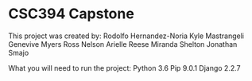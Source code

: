 # CSC394 Capstone

This project was created by:
Rodolfo Hernandez-Noria
Kyle Mastrangeli
Genevive Myers
Ross Nelson
Arielle Reese
Miranda Shelton
Jonathan Smajo

What you will need to run the project:
Python 3.6
Pip 9.0.1
Django 2.2.7